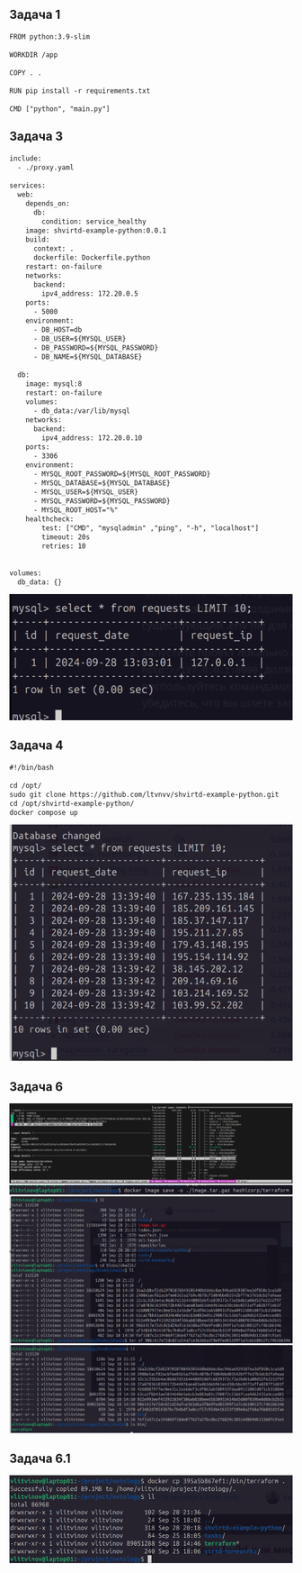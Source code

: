 ## Задача 1

```
FROM python:3.9-slim

WORKDIR /app

COPY . .

RUN pip install -r requirements.txt

CMD ["python", "main.py"]
```

## Задача 3

```
include:
  - ./proxy.yaml

services:
  web:
    depends_on: 
      db:
        condition: service_healthy
    image: shvirtd-example-python:0.0.1
    build: 
      context: .
      dockerfile: Dockerfile.python
    restart: on-failure
    networks:
      backend:
        ipv4_address: 172.20.0.5
    ports:
      - 5000
    environment:
      - DB_HOST=db
      - DB_USER=${MYSQL_USER}
      - DB_PASSWORD=${MYSQL_PASSWORD}
      - DB_NAME=${MYSQL_DATABASE}

  db:
    image: mysql:8
    restart: on-failure
    volumes:
      - db_data:/var/lib/mysql
    networks:
      backend:
        ipv4_address: 172.20.0.10
    ports:
      - 3306
    environment:
      - MYSQL_ROOT_PASSWORD=${MYSQL_ROOT_PASSWORD}
      - MYSQL_DATABASE=${MYSQL_DATABASE}
      - MYSQL_USER=${MYSQL_USER}
      - MYSQL_PASSWORD=${MYSQL_PASSWORD}
      - MYSQL_ROOT_HOST="%"
    healthcheck:
        test: ["CMD", "mysqladmin" ,"ping", "-h", "localhost"]
        timeout: 20s
        retries: 10
    

volumes:
  db_data: {}
```

![screenshot](screenshots/1.png)

## Задача 4

```
#!/bin/bash

cd /opt/
sudo git clone https://github.com/ltvnvv/shvirtd-example-python.git
cd /opt/shvirtd-example-python/
docker compose up
```

![screenshot](screenshots/2.png)

## Задача 6

![screenshot](screenshots/task6/0.png)
![screenshot](screenshots/task6/1.png)
![screenshot](screenshots/task6/2.png)
![screenshot](screenshots/task6/3.png)

## Задача 6.1

![screenshot](screenshots/task6.1/0.png)